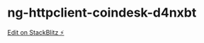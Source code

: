 # ng-httpclient-coindesk-d4nxbt

[Edit on StackBlitz ⚡️](https://stackblitz.com/edit/ng-httpclient-coindesk-ud6qkj)